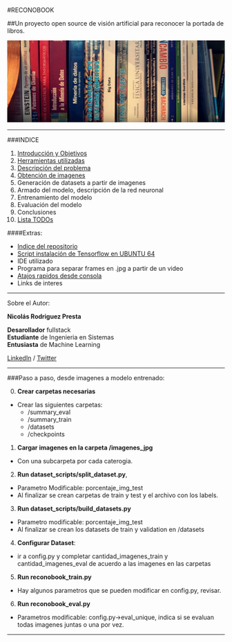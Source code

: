 #RECONOBOOK

##Un proyecto open source de visión artificial para reconocer la portada de libros.

![Portada](./doc/img/portada2.jpg "Portada")

***

###INDICE
1.  [Introducción y Objetivos](./doc/objetivos.md)
2.  [Herramientas utilizadas](./doc/herramientas.md)
3.  [Descripción del problema](./doc/problema.md)
4.  [Obtención de imagenes](./doc/obtencion.md)
5.  Generación de datasets a partir de imagenes
6.  Armado del modelo, descripción de la red neuronal
7.  Entrenamiento del modelo
8.  Evaluación del modelo
9.  Conclusiones
10. [Lista TODOs](./doc/TODO.md)


####Extras:
- [Indice del repositorio](./doc/indicerepo.md)
- [Script instalación de Tensorflow en UBUNTU 64](./doc/ubuntu.md)
- IDE utilizado
- Programa para separar frames en .jpg a partir de un video
- [Atajos rapidos desde consola](./doc/atajos.md)
- Links de interes


***

Sobre el Autor:

**Nicolás Rodriguez Presta**


**Desarollador** fullstack  
**Estudiante** de Ingenieria en Sistemas   
**Entusiasta** de Machine Learning  


[LinkedIn](https://www.linkedin.com/in/nicolaspresta/) / 
[Twitter](https://twitter.com/nicolaspresta)

***


###Paso a paso, desde imagenes a modelo entrenado:

0. **Crear carpetas necesarias**
  - Crear las siguientes carpetas:
    - /summary_eval
    - /summary_train
    - /datasets
    - /checkpoints
1. **Cargar imagenes en la carpeta /imagenes_jpg**
  - Con una subcarpeta por cada caterogia.
2. **Run dataset_scripts/split_dataset.py**,
  - Parametro Modificable: porcentaje_img_test
  - Al finalizar se crean carpetas de train y test y el archivo con los labels.
3. **Run dataset_scripts/build_datasets.py**
  - Parametro modificable: porcentaje_img_test
  - Al finalizar se crean los datasets de train y validation en /datasets
4. **Configurar Dataset**:
  - ir a config.py y completar cantidad_imagenes_train y cantidad_imagenes_eval de acuerdo a las imagenes en las carpetas
5. **Run reconobook_train.py**
  - Hay algunos parametros que se pueden modificar en config.py, revisar.
6. **Run reconobook_eval.py**
  - Parametros modificable: config.py->eval_unique, indica si se evaluan todas imagenes juntas o una por vez.


***




